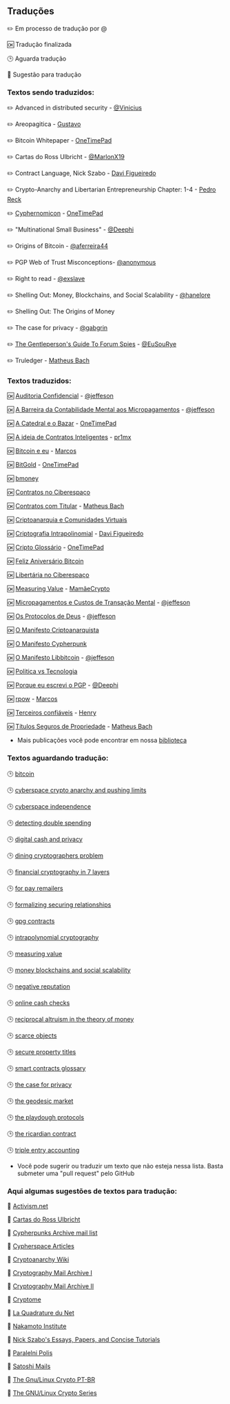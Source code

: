 
## Traduções

 :pencil2: Em processo de tradução por @  
 
 :ok: Tradução finalizada  
 
 :clock3: Aguarda tradução  

 :speech_balloon: Sugestão para tradução


### Textos sendo traduzidos:

:pencil2: Advanced in distributed security - [@Vinicius]()

:pencil2: Areopagitica - [Gustavo]()

:pencil2: Bitcoin Whitepaper - [OneTimePad]()

:pencil2: Cartas do Ross Ulbricht - [@MarlonX19](https://github.com/MarlonX19)

:pencil2: Contract Language, Nick Szabo - [Davi Figueiredo](https://github.com/davimello28/)

:pencil2: Crypto-Anarchy and Libertarian Entrepreneurship Chapter: 1-4 - [Pedro Reck](https://github.com/r3ck/)

:pencil2: [Cyphernomicon](https://nakamotoinstitute.org/static/docs/cyphernomicon.txt) - [OneTimePad]()

:pencil2: "Multinational Small Business" - [@Deephi]()

:pencil2: Origins of Bitcoin - [@aferreira44]()

:pencil2: PGP Web of Trust Misconceptions- [@anonymous]()

:pencil2: Right to read - [@exslave]()

:pencil2: Shelling Out: Money, Blockchains, and Social Scalability - [@hanelore](https://github.com/hanelore)

:pencil2: Shelling Out: The Origins of Money 

:pencil2: The case for privacy - [@gabgrin](https://github.com/gabgrin)

:pencil2: [The Gentleperson's Guide To Forum Spies](https://cryptome.org/2012/07/gent-forum-spies.htm) - [@EuSouRye](https://github.com/EuSouRye)

:pencil2: Truledger - [Matheus Bach](https://github.com/matheusbach)


### Textos traduzidos: 

:ok: [Auditoria Confidencial](https://github.com/cypherpunksbr/cypherpunks.com.br/blob/master/posts/auditoria-confidencial.html) - [@jeffeson](https://github.com/jeffesonjp/ "Ver perfil no GitHub")

:ok: [A Barreira da Contabilidade Mental aos Micropagamentos](https://github.com/cypherpunksbr/cypherpunks.com.br/blob/master/todo/barreira-contabilidade-mental-micropagamentos.html) - [@jeffeson](https://github.com/jeffesonjp/ "Ver perfil no GitHub")

:ok: [A Catedral e o Bazar](https://github.com/cypherpunksbr/cypherpunks.com.br/blob/master/todo/a-catedral-e-o-bazar.html) - [OneTimePad](https://cypherpunks.com.br/author/onetimepad/)

:ok: [A ideia de Contratos Inteligentes](https://github.com/cypherpunksbr/cypherpunks.com.br/blob/master/posts/a_ideia_de_contratos_inteligentes.html "ver texto traduzido") - [pr1mx](https://github.com/pr1mx)

:ok: [Bitcoin e eu](../todo/bitcoin-and-me.html) - [Marcos]()

:ok: [BitGold](https://cypherpunks.com.br/bitgold/ "ver texto traduzido") - [OneTimePad](https://cypherpunks.com.br/author/onetimepad/)

:ok: [bmoney](https://github.com/cypherpunksbr/cypherpunks.com.br/blob/master/posts/bmoney.html)

:ok: [Contratos no Ciberespaço](https://github.com/cypherpunksbr/cypherpunks.com.br/blob/master/posts/Contratos%20no%20Ciberespa%C3%A7o.html)

:ok: [Contratos com Titular](https://cypherpunks.com.br/contratos-com-titular/ "ver publicação traduzida") - [Matheus Bach](https://github.com/matheusbach/ "perfil de Matheus Bach no github")

:ok: [Criptoanarquia e Comunidades Virtuais](https://github.com/cypherpunksbr/cypherpunks.com.br/blob/master/posts/Criptoanarquia_e_Comunidades_Virtuais.html)

:ok: [Criptografia Intrapolinomial](cypherpunks.com.br/posts/intrapolynomial-cryptography.html) - [Davi Figueiredo](https://github.com/davimello28)

:ok: [Cripto Glossário](https://cypherpunks.com.br/cripto-glossario/ "ver publicação traduzida") - [OneTimePad](https://cypherpunks.com.br/author/onetimepad/)

:ok: [Feliz Aniversário Bitcoin](https://github.com/cypherpunksbr/cypherpunks.com.br/blob/master/posts/Feliz_Anivers%C3%A1rio_Bitcoin.html)

:ok: [Libertária no Ciberespaço](https://github.com/cypherpunksbr/cypherpunks.com.br/blob/master/posts/libertaria_no_ciberespa%C3%A7o.html)

:ok: [Measuring Value](https://github.com/cypherpunksbr/cypherpunks.com.br/blob/master/posts/mensura%C3%A7%C3%A3o-do-valor.html) - [MamãeCrypto]()

:ok: [Micropagamentos e Custos de Transação Mental](https://github.com/cypherpunksbr/cypherpunks.com.br/blob/master/todo/berlim-micropagamentos-custos-transacao-mental.html) - [@jeffeson](https://github.com/jeffesonjp/ "Ver perfil no GitHub")

:ok: [Os Protocolos de Deus](https://github.com/cypherpunksbr/cypherpunks.com.br/blob/master/posts/os-protocolos-de-deus.html) - [@jeffeson](https://github.com/jeffesonjp/ "Ver perfil no GitHub")

:ok: [O Manifesto Criptoanarquista](https://github.com/cypherpunksbr/cypherpunks.com.br/blob/master/posts/o_manifesto_criptoanarquista.html)

:ok: [O Manifesto Cypherpunk](https://github.com/cypherpunksbr/cypherpunks.com.br/blob/master/posts/o_manifesto_cypherpunk.html)

:ok: [O Manifesto Libbitcoin](https://github.com/cypherpunksbr/cypherpunks.com.br/blob/master/posts/O_Manifesto_libbitcoin.html) - [@jeffeson](https://github.com/jeffesonjp/ "Ver perfil no GitHub")

:ok: [Politica vs Tecnologia](https://github.com/cypherpunksbr/cypherpunks.com.br/blob/master/posts/politica_vs_tecnologia.html)

:ok: [Porque eu escrevi o PGP](https://cypherpunks.com.br/porque-eu-escrevi-o-pgp/ "ver publicação traduzida") - [@Deephi]()

:ok: [rpow](../todo/rpow.html) - [Marcos]()

:ok: [Terceiros confiáveis](https://github.com/cypherpunksbr/cypherpunks.com.br/blob/master/posts/terceiros-confiaveis.html) - [Henry](https://github.com/henur)

:ok: [Títulos Seguros de Propriedade]() - [Matheus Bach](https://github.com/matheusbach/ "Ver perfil no GitHub")

* Mais publicações você pode encontrar em nossa [biblioteca](https://cypherpunks.com.br/biblioteca/)


### Textos aguardando tradução:
 
:clock3: [bitcoin](../todo/bitcoin.html)

:clock3: [cyberspace crypto anarchy and pushing limits](../todo/cyberspace-crypto-anarchy-and-pushing-limits.html)

:clock3: [cyberspace independence](../todo/cyberspace-independence.html)

:clock3: [detecting double spending](../todo/detecting-double-spending.html)

:clock3: [digital cash and privacy](../todo/digital-cash-and-privacy.html)

:clock3: [dining cryptographers problem](../todo/dining-cryptographers-problem.html)

:clock3: [financial cryptography in 7 layers](../todo/financial-cryptography-in-7-layers.html)

:clock3: [for pay remailers](../todo/for-pay-remailers.html)

:clock3: [formalizing securing relationships](../todo/formalizing-securing-relationships.html)

:clock3: [gpg contracts](../todo/gpg-contracts.html)

:clock3: [intrapolynomial cryptography](../todo/intrapolynomial-cryptography.html)

:clock3: [measuring value](../todo/measuring-value.html)

:clock3: [money blockchains and social scalability](../todo/money-blockchains-and-social-scalability.html)

:clock3: [negative reputation](../todo/negative-reputation.html)

:clock3: [online cash checks](../todo/online-cash-checks.html)

:clock3: [reciprocal altruism in the theory of money](../todo/reciprocal-altruism-in-the-theory-of-money.html)

:clock3: [scarce objects](../todo/scarce-objects.html)

:clock3: [secure property titles](../todo/secure-property-titles.html)

:clock3: [smart contracts glossary](../todo/smart-contracts-glossary.html)

:clock3: [the case for privacy](../todo/the-case-for-privacy.html)

:clock3: [the geodesic market](../todo/the-geodesic-market.html)

:clock3: [the playdough protocols](../todo/the-playdough-protocols.html)

:clock3: [the ricardian contract](../todo/the-ricardian-contract.html)

:clock3: [triple entry accounting](../todo/triple-entry-accounting.html)

 
* Você pode sugerir ou traduzir um texto que não esteja nessa lista. Basta submeter uma "pull request" pelo GitHub


### Aqui algumas sugestões de textos para tradução:

:speech_balloon: [Activism.net](https://www.activism.net/)

:speech_balloon: [Cartas do Ross Ulbricht](https://freeross.org/writings-from-ross/)

:speech_balloon: [Cypherpunks Archive mail list](https://lists.cpunks.org/pipermail/cypherpunks/)

:speech_balloon: [Cypherspace Articles](http://www.cypherspace.org/)

:speech_balloon: [Cryptoanarchy Wiki](https://cryptoanarchy.wiki)

:speech_balloon: [Cryptography Mail Archive I](https://www.mail-archive.com/cryptography@metzdowd.com/msg10152.html)

:speech_balloon: [Cryptography Mail Archive II](http://www.metzdowd.com/pipermail/cryptography/2008-October/014810.html)

:speech_balloon: [Cryptome](https://cryptome.org)

:speech_balloon: [La Quadrature du Net](https://www.laquadrature.net/en/)

:speech_balloon: [Nakamoto Institute](https://nakamotoinstitute.org/literature/)

:speech_balloon: [Nick Szabo's Essays, Papers, and Concise Tutorials](http://www.fon.hum.uva.nl/rob/Courses/InformationInSpeech/CDROM/Literature/LOTwinterschool2006/szabo.best.vwh.net/)

:speech_balloon: [Paralelni Polis](https://www.paralelnipolis.cz/o-nas/en/)

:speech_balloon: [Satoshi Mails](https://satoshi.nakamotoinstitute.org/emails/)

:speech_balloon: [The Gnu/Linux Crypto PT-BR](https://cabaladada.org/2013/09/16/linux_cripto_intro/)

:speech_balloon: [The GNU/Linux Crypto Series](https://sanctum.geek.nz/arabesque/series/gnu-linux-crypto/)
